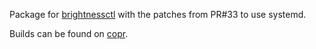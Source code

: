 Package for [brightnessctl](https://github.com/Hummer12007/brightnessctl)
with the patches from PR#33 to use systemd.

Builds can be found on [copr](https://copr.fedorainfracloud.org/coprs/gicmo/brightnessctl/).
